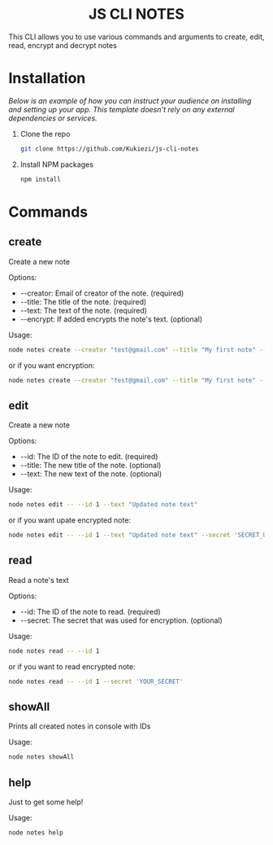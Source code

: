 <!-- ABOUT THE PROJECT -->
<h1 align="center">JS CLI NOTES</h1>

This CLI allows you to use various commands and arguments to create, edit, read, encrypt and decrypt notes


# Installation

_Below is an example of how you can instruct your audience on installing and setting up your app. This template doesn't rely on any external dependencies or services._

1. Clone the repo
   ```sh
   git clone https://github.com/Kukiezi/js-cli-notes
   ```
2. Install NPM packages
   ```sh
   npm install
   ```


<!-- USAGE EXAMPLES -->
# Commands

## create
Create a new note

Options:

* --creator: Email of creator of the note. (required)
* --title: The title of the note. (required)
* --text: The text of the note. (required)
* --encrypt: If added encrypts the note's text. (optional)

Usage:
```sh
node notes create --creator "test@gmail.com" --title "My first note" --text "This note is awesome!"
```
or if you want encryption:
```sh
node notes create --creator "test@gmail.com" --title "My first note" --text "This note is awesome!" --encrypt
```

## edit
Create a new note

Options:

* --id: The ID of the note to edit. (required)
* --title: The new title of the note. (optional)
* --text: The new text of the note. (optional)

Usage:
```sh
node notes edit -- --id 1 --text "Updated note text"
```
or if you want upate encrypted note:
```sh
node notes edit -- --id 1 --text "Updated note text" --secret 'SECRET_USED_FOR_ENCRYPTION'
```

## read
Read a note's text

Options:

* --id: The ID of the note to read. (required)
* --secret: The secret that was used for encryption. (optional)

Usage:
```sh
node notes read -- --id 1
```
or if you want to read encrypted note:
```sh
node notes read -- --id 1 --secret 'YOUR_SECRET'
```

## showAll
Prints all created notes in console with IDs

Usage:
```sh
node notes showAll
```

## help
Just to get some help!

Usage:
```sh
node notes help
```
